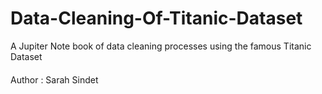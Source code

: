 # Data-Cleaning-Of-Titanic-Dataset
A Jupiter Note book  of  data cleaning processes using the famous Titanic  Dataset

#### 
Author : Sarah Sindet